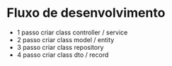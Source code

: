 
# Fluxo de desenvolvimento
* 1 passo criar class controller / service 
* 2 passo criar class model / entity
* 3 passo criar class repository 
* 4 passo criar class dto / record
